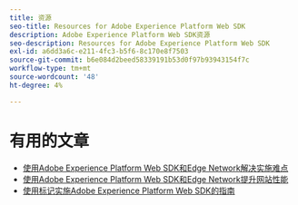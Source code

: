 ```yaml
---
title: 资源
seo-title: Resources for Adobe Experience Platform Web SDK
description: Adobe Experience Platform Web SDK资源
seo-description: Resources for Adobe Experience Platform Web SDK
exl-id: a6dd3a6c-e211-4fc3-b5f6-8c170e8f7503
source-git-commit: b6e084d2beed58339191b53d0f97b93943154f7c
workflow-type: tm+mt
source-wordcount: '48'
ht-degree: 4%

---
```


# 有用的文章

* [使用Adobe Experience Platform Web SDK和Edge Network解决实施难点](https://medium.com/adobetech/solving-implementation-pain-points-with-adobe-experience-platform-web-sdk-and-edge-network-880b635e6819)
* [使用Adobe Experience Platform Web SDK和Edge Network提升网站性能](https://medium.com/adobetech/boosting-website-performance-with-adobe-experience-platform-web-sdk-and-edge-network-329fcf70fdf9)
* [使用标记实施Adobe Experience Platform Web SDK的指南](https://experienceleague.adobe.com/docs/platform-learn/implement-web-sdk/overview.html?lang=zh-Hans)
